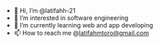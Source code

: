 - 👋 Hi, I’m @latifahh-21
- 👀 I’m interested in software engineering
- 🌱 I’m currently learning web and app developing
- 📫 How to reach me @latifahmtoro@gmail.com

<!---
latifahh-21/latifahh-21 is a ✨ special ✨ repository because its `README.md` (this file) appears on your GitHub profile.
You can click the Preview link to take a look at your changes.
--->
